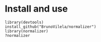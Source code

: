# Install and use

```
library(devtools)
install_github("BrunoVilela/normalizer")
library(normalizer)
?normalizer
```

